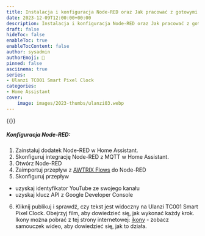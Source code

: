 ```yaml
---
title: Instalacja i konfiguracja Node-RED oraz Jak pracować z gotowymi przepływami
date: 2023-12-09T12:00:00+00:00
description: Instalacja i konfiguracja Node-RED oraz Jak pracować z gotowymi przepływami
draft: false
hideToc: false
enableToc: true
enableTocContent: false
author: sysadmin
authorEmoji: 🐧
pinned: false
asciinema: true
series:
- Ulanzi TC001 Smart Pixel Clock
categories:
- Home Assistant
cover:
    image: images/2023-thumbs/ulanzi03.webp
---
```

{{<youtube SwdMC2K-vPQ>}}
##### Konfiguracja Node-RED:
1. Zainstaluj dodatek Node-RED w Home Assistant.
2. Skonfiguruj integrację Node-RED z MQTT w Home Assistant.
3. Otwórz Node-RED
4. Zaimportuj przepływ z [AWTRIX Flows](https://flows.blueforcer.de/) do Node-RED
5. Skonfiguruj przepływ
- uzyskaj identyfikator YouTube ze swojego kanału
- uzyskaj klucz API z Google Developer Console
6. Kliknij publikuj i sprawdź, czy tekst jest widoczny na Ulanzi TC001 Smart Pixel Clock.
Obejrzyj film, aby dowiedzieć się, jak wykonać każdy krok.
Ikony można pobrać z tej strony internetowej: [ikony](https://developer.lametric.com/icons) - zobacz samouczek wideo, aby dowiedzieć się, jak to działa.